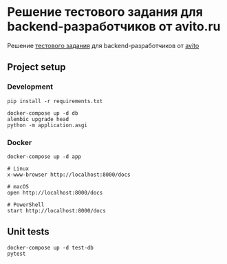 # Решение тестового задания для backend-разработчиков от avito.ru

Решение [тестового задания](https://github.com/avito-tech/verticals/blob/master/trainee/backend-str.md) для backend-разработчиков от [avito](https://avito.ru/)

## Project setup

### Development

```shell script
pip install -r requirements.txt

docker-compose up -d db
alembic upgrade head
python -m application.asgi
```

### Docker

```shell script
docker-compose up -d app

# Linux
x-www-browser http://localhost:8000/docs

# macOS
open http://localhost:8000/docs

# PowerShell
start http://localhost:8000/docs
```

## Unit tests

```shell script
docker-compose up -d test-db
pytest
```